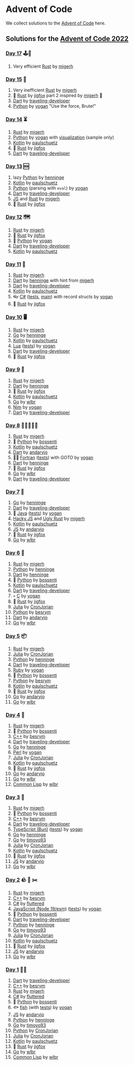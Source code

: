 # Advent of Code

We collect solutions to the [Advent of Code](https://adventofcode.com/) here.

## Solutions for the [Advent of Code 2022](https://adventofcode.com/2022)

### [Day 17](https://adventofcode.com/2022/day/17) 🕹️🧱

1. Very efficient [Rust](https://github.com/migerh/aoc-2022/blob/main/src/day17/mod.rs) by [migerh]

### [Day 15](https://adventofcode.com/2022/day/15) 🚨

1. Very inefficient [Rust](https://github.com/migerh/aoc-2022/blob/main/src/day15/mod.rs) by [migerh]
1. :crab: [Rust](https://github.com/jigfox/aoc-2022/blob/main/src/day15.rs) by [jigfox] part 2 inspired by [migerh] :blue_heart:
1. [Dart](https://github.com/traveling-developer/Advent-of-Code-2022/blob/main/lib/day15.dart) by [traveling-developer]
1. [Python](https://github.com/yogan/advent-of-code/blob/main/2022/day-15/day15.py) by [yogan] "Use the force, Brute!"

### [Day 14](https://adventofcode.com/2022/day/14) ⏳

1. [Rust](https://github.com/migerh/aoc-2022/blob/main/src/day14/mod.rs) by [migerh]
1. [Python](https://github.com/yogan/advent-of-code/blob/main/2022/day-14/day14.py) by [yogan] with [visualization](https://github.com/yogan/advent-of-code/blob/main/2022/day-14/README.md) (sample only)
1. [Kotlin](https://github.com/paulschuetz/aoc-22/blob/main/src/main/kotlin/day14.kt) by [paulschuetz]
1. :crab: [Rust](https://github.com/jigfox/aoc-2022/blob/main/src/day14.rs) by [jigfox]
1. [Dart](https://github.com/traveling-developer/Advent-of-Code-2022/blob/main/lib/day14.dart) by [traveling-developer]

### [Day 13](https://adventofcode.com/2022/day/13) 🆘

1. lazy [Python](https://github.com/henninge/aoc-2022/tree/main/13/13.py) by [henninge]
1. [Kotlin](https://github.com/paulschuetz/aoc-22/blob/main/src/main/kotlin/day13.kt) by [paulschuetz]
1. [Python](https://github.com/yogan/advent-of-code/blob/main/2022/day-13/day13.py) (parsing with `eval`) by [yogan]
1. [Dart](https://github.com/traveling-developer/Advent-of-Code-2022/blob/main/lib/day13.dart) by [traveling-developer]
1. [JS](https://github.com/migerh/aoc-2022/blob/main/src/day13/day13.js) and [Rust](https://github.com/migerh/aoc-2022/blob/main/src/day13/mod.rs) by [migerh]
1. :crab: [Rust](https://github.com/jigfox/aoc-2022/blob/main/src/day13.rs) by [jigfox]

### [Day 12](https://adventofcode.com/2022/day/12) 🗺️

1. [Rust](https://github.com/migerh/aoc-2022/blob/main/src/day12/mod.rs) by [migerh]
1. :crab: [Rust](https://github.com/jigfox/aoc-2022/blob/main/src/day12.rs) by [jigfox]
1. :snake: [Python](https://github.com/yogan/advent-of-code/blob/main/2022/day-12/day12.py) by [yogan]
1. [Dart](https://github.com/traveling-developer/Advent-of-Code-2022/blob/main/lib/day12.dart) by [traveling-developer]
1. [Kotlin](https://github.com/paulschuetz/aoc-22/blob/main/src/main/kotlin/day12.kt) by [paulschuetz]

### [Day 11](https://adventofcode.com/2022/day/11) 🐒

1. [Rust](https://github.com/migerh/aoc-2022/blob/main/src/day11/mod.rs) by [migerh]
1. [Dart](https://github.com/henninge/aoc-2022/tree/main/11/11.dart) by [henninge] with hint from [migerh]
1. [Dart](https://github.com/traveling-developer/Advent-of-Code-2022/blob/main/lib/day11.dart) by [traveling-developer]
1. [Kotlin](https://github.com/paulschuetz/aoc-22/blob/main/src/main/kotlin/day11.kt) by [paulschuetz]
1. :eyeglasses: [C#](https://github.com/yogan/advent-of-code/blob/main/2022/day-11/Day11.cs) ([tests](https://github.com/yogan/advent-of-code/blob/main/2022/day-11/Day11Tests.cs), [main](https://github.com/yogan/advent-of-code/blob/main/2022/day-11/Program.cs)) with record structs by [yogan]
1. :crab: [Rust](https://github.com/jigfox/aoc-2022/blob/main/src/day11.rs) by [jigfox]

### [Day 10](https://adventofcode.com/2022/day/10) 🖥️

1. [Rust](https://github.com/migerh/aoc-2022/blob/main/src/day10/mod.rs) by [migerh]
1. [Go](https://github.com/henninge/aoc-2022/tree/main/10/10.go) by [henninge]
1. [Kotlin](https://github.com/paulschuetz/aoc-22/blob/main/src/main/kotlin/day10.kt) by [paulschuetz]
1. [Lua](https://github.com/yogan/advent-of-code/blob/main/2022/day-10/day10.lua) ([tests](https://github.com/yogan/advent-of-code/blob/main/2022/day-10/day10_spec.lua)) by [yogan]
1. [Dart](https://github.com/traveling-developer/Advent-of-Code-2022/blob/main/lib/day10.dart) by [traveling-developer]
1. :crab: [Rust](https://github.com/jigfox/aoc-2022/blob/main/src/day10.rs) by [jigfox]

### [Day 9](https://adventofcode.com/2022/day/9) 🐍

1. [Rust](https://github.com/migerh/aoc-2022/blob/main/src/day09/mod.rs) by [migerh]
1. [Dart](https://github.com/henninge/aoc-2022/tree/main/09/09.dart) by [henninge]
1. :crab: [Rust](https://github.com/jigfox/aoc-2022/blob/main/src/day09.rs) by [jigfox]
1. [Kotlin](https://github.com/paulschuetz/aoc-22/blob/main/src/main/kotlin/day09.kt) by [paulschuetz]
1. [Go](https://github.com/wlbr/advent_of_code_2022/tree/main/day09) by [wlbr]
1. [Nim](https://github.com/yogan/advent-of-code/blob/main/2022/day-09/day09.nim) by [yogan]
1. [Dart](https://github.com/traveling-developer/Advent-of-Code-2022/blob/main/lib/day09.dart) by [traveling-developer]

### [Day 8](https://adventofcode.com/2022/day/8) 🌲🌳🌲🌳🌲

1. [Rust](https://github.com/migerh/aoc-2022/blob/main/src/day08/mod.rs) by [migerh]
1. :snake: [Python](https://github.com/bossenti/advent-of-code-2022/tree/main/day08) by [bossenti]
1. [Kotlin](https://github.com/paulschuetz/aoc-22/blob/main/src/main/kotlin/day08.kt) by [paulschuetz]
1. [Dart](https://gitlab.com/andary/aoc2022/-/tree/main/day8) by [andaryjo]
1. :scientist: [Fortran](https://github.com/yogan/advent-of-code/blob/main/2022/day-08/day08.f90) ([tests](https://github.com/yogan/advent-of-code/blob/main/2022/day-08/tests.f90)) with _GOTO_ by [yogan]
1. [Dart](https://github.com/henninge/aoc-2022/tree/main/08/08.dart) by [henninge]
1. :crab: [Rust](https://github.com/jigfox/aoc-2022/blob/main/src/day08.rs) by [jigfox]
1. [Go](https://github.com/wlbr/advent_of_code_2022/tree/main/day08) by [wlbr]
1. [Dart](https://github.com/traveling-developer/Advent-of-Code-2022/blob/main/lib/day08.dart) by [traveling-developer]

### [Day 7](https://adventofcode.com/2022/day/7) 📁

1. [Go](https://github.com/henninge/aoc-2022/tree/main/07) by [henninge]
1. [Dart](https://github.com/traveling-developer/Advent-of-Code-2022/blob/main/lib/day07.dart) by [traveling-developer]
1. 🦕 [Java](https://github.com/yogan/advent-of-code/blob/main/2022/day-07/src/main/java/de/zogan/aoc2022/Day07.java) ([tests](https://github.com/yogan/advent-of-code/blob/main/2022/day-07/src/test/java/de/zogan/aoc2022/Day07Tests.java)) by [yogan]
1. [Hacky JS](https://github.com/migerh/aoc-2022/blob/main/src/day07/day7.js) and [Ugly Rust](https://github.com/migerh/aoc-2022/blob/main/src/day07/mod.rs) by [migerh]
1. [Kotlin](https://github.com/paulschuetz/aoc-22/blob/main/src/main/kotlin/day07.kt) by [paulschuetz]
1. [JS](https://gitlab.com/andary/aoc2022/-/tree/main/day7) by [andaryjo]
1. :crab: [Rust](https://github.com/jigfox/aoc-2022/blob/main/src/day07.rs) by [jigfox]
1. [Go](https://github.com/wlbr/advent_of_code_2022/tree/main/day07) by [wlbr]

### [Day 6](https://adventofcode.com/2022/day/6) 📱

1. [Rust](https://github.com/migerh/aoc-2022/blob/main/src/day06/mod.rs) by [migerh]
1. [Python](https://github.com/henninge/aoc-2022/tree/main/06/06.py) by [henninge]
1. [Dart](https://github.com/henninge/aoc-2022/tree/main/06-dart/06.dart) by [henninge]
1. :snake: [Python](https://github.com/bossenti/advent-of-code-2022/tree/main/day06) by [bossenti]
1. [Kotlin](https://github.com/paulschuetz/aoc-22/blob/main/src/main/kotlin/day06.kt) by [paulschuetz]
1. [Dart](https://github.com/traveling-developer/Advent-of-Code-2022/blob/main/lib/day06.dart) by [traveling-developer]
1. :skull: [C](https://github.com/yogan/advent-of-code/blob/main/2022/day-06/day06.c) by [yogan]
1. :crab: [Rust](https://github.com/jigfox/aoc-2022/blob/main/src/day06.rs) by [jigfox]
1. [Julia](https://github.com/CronJorian/advent-of-code/blob/2022/day06/julia.jl) by [CronJorian]
1. [Python](https://github.com/besrym/Advent-of-Code-2022/blob/main/day6/day6.py) by [besrym]
1. [Dart](https://gitlab.com/andary/aoc2022/-/tree/main/day6) by [andaryjo]
1. [Go](https://github.com/wlbr/advent_of_code_2022/tree/main/day06) by [wlbr]

### [Day 5](https://adventofcode.com/2022/day/5) 📦

1. [Rust](https://github.com/migerh/aoc-2022/blob/main/src/day05/mod.rs) by [migerh]
1. [Julia](https://github.com/CronJorian/advent-of-code/blob/2022/day05/julia.jl) by [CronJorian]
1. [Python](https://github.com/henninge/aoc-2022/tree/main/05/05.py) by [henninge]
1. [Dart](https://github.com/traveling-developer/Advent-of-Code-2022/blob/main/lib/day05.dart) by [traveling-developer]
1. [Ruby](https://github.com/yogan/advent-of-code/blob/main/2022/day-05/day05.rb) by [yogan]
1. :snake: [Python](https://github.com/bossenti/advent-of-code-2022/tree/main/day05) by [bossenti]
1. [Python](https://github.com/besrym/Advent-of-Code-2022/blob/main/day5/day5.py) by [besrym]
1. [Kotlin](https://github.com/paulschuetz/aoc-22/blob/main/src/main/kotlin/day05.kt) by [paulschuetz]
1. :crab: [Rust](https://github.com/jigfox/aoc-2022/blob/main/src/day05.rs) by [jigfox]
1. [Go](https://gitlab.com/andary/aoc2022/-/tree/main/day5) by [andaryjo]
1. [Go](https://github.com/wlbr/advent_of_code_2022/tree/main/day05) by [wlbr]

### [Day 4](https://adventofcode.com/2022/day/4) 🧹

1. [Rust](https://github.com/migerh/aoc-2022/blob/main/src/day04/mod.rs) by [migerh]
1. :snake: [Python](https://github.com/bossenti/advent-of-code-2022/tree/main/day04) by [bossenti]
1. [C++](https://github.com/besrym/Advent-of-Code-2022/blob/main/day4/day4.cpp) by [besrym]
1. [Dart](https://github.com/traveling-developer/Advent-of-Code-2022/blob/main/lib/day04.dart) by [traveling-developer]
1. [Go](https://github.com/henninge/aoc-2022/tree/main/04) by [henninge]
1. [Perl](https://github.com/yogan/advent-of-code/blob/main/2022/day-04/day04.pl) by [yogan]
1. [Julia](https://github.com/CronJorian/advent-of-code/blob/2022/day04/julia.jl) by [CronJorian]
1. [Kotlin](https://github.com/paulschuetz/aoc-22/blob/main/src/main/kotlin/day04.kt) by [paulschuetz]
1. :crab: [Rust](https://github.com/jigfox/aoc-2022/blob/main/src/day04.rs) by [jigfox]
1. [Go](https://gitlab.com/andary/aoc2022/-/tree/main/day4) by [andaryjo]
1. [Go](https://github.com/wlbr/advent_of_code_2022/tree/main/day04) by [wlbr]
1. [Common Lisp](https://github.com/wlbr/advent_of_code_2022/blob/main/day04/day04.lsp) by [wlbr]

### [Day 3](https://adventofcode.com/2022/day/3) 🎒

1. [Rust](https://github.com/migerh/aoc-2022/blob/main/src/day03/mod.rs) by [migerh]
1. :snake: [Python](https://github.com/bossenti/advent-of-code-2022/tree/main/day03) by [bossenti]
1. [C++](https://github.com/besrym/Advent-of-Code-2022/blob/main/day3/day3.cpp) by [besrym]
1. [Dart](https://github.com/traveling-developer/Advent-of-Code-2022/blob/main/lib/day03.dart) by [traveling-developer]
1. [TypeScript (Bun)](https://github.com/yogan/advent-of-code/blob/main/2022/day-03/day03.ts) ([tests](https://github.com/yogan/advent-of-code/blob/main/2022/day-03/day03.test.ts)) by [yogan]
1. [Go](https://github.com/henninge/aoc-2022/tree/main/03) by [henninge]
1. [Go](https://github.com/timoyo93/aoc_22/tree/main/day_03) by [timoyo93]
1. [Julia](https://github.com/CronJorian/advent-of-code/blob/2022/day03/julia.jl) by [CronJorian]
1. [Kotlin](https://github.com/paulschuetz/aoc-22/blob/main/src/main/kotlin/day03.kt) by [paulschuetz]
1. :crab: [Rust](https://github.com/jigfox/aoc-2022/blob/main/src/day03.rs) by [jigfox]
1. [JS](https://gitlab.com/andary/aoc2022/-/tree/main/day3) by [andaryjo]
1. [Go](https://github.com/wlbr/advent_of_code_2022/tree/main/day03) by [wlbr]

### [Day 2](https://adventofcode.com/2022/day/2) 🪨 📄 ✂️

1. [Rust](https://github.com/migerh/aoc-2022/blob/main/src/day02/mod.rs) by [migerh]
1. [C++](https://github.com/besrym/Advent-of-Code-2022/blob/main/day2/day2.cpp) by [besrym]
1. [C#](https://github.com/fluttered/Advent-of-Code/blob/main/Day2.cs) by [fluttered]
1. [JavaScript (Node 19/esm)](https://github.com/yogan/advent-of-code/blob/main/2022/day-02/day02.mjs) ([tests](https://github.com/yogan/advent-of-code/blob/main/2022/day-02/day02.test.mjs)) by [yogan]
1. :snake: [Python](https://github.com/bossenti/advent-of-code-2022/tree/main/day02) by [bossenti]
1. [Dart](https://github.com/traveling-developer/Advent-of-Code-2022/blob/main/lib/day02.dart) by [traveling-developer]
1. [Python](https://github.com/henninge/aoc-2022/tree/main/02) by [henninge]
1. [Go](https://github.com/timoyo93/aoc_22/tree/main/day_02) by [timoyo93]
1. [Julia](https://github.com/CronJorian/advent-of-code/blob/2022/day02/julia.jl) by [CronJorian]
1. [Kotlin](https://github.com/paulschuetz/aoc-22/blob/main/src/main/kotlin/day02.kt) by [paulschuetz]
1. :crab: [Rust](https://github.com/jigfox/aoc-2022/blob/main/src/day02.rs) by [jigfox]
1. [JS](https://gitlab.com/andary/aoc2022/-/tree/main/day2) by [andaryjo]
1. [Go](https://github.com/wlbr/advent_of_code_2022/tree/main/day02) by [wlbr]

### [Day 1](https://adventofcode.com/2022/day/1) 🧝‍♂️

1. [Dart](https://github.com/traveling-developer/Advent-of-Code-2022/blob/main/lib/day01.dart) by [traveling-developer]
1. [C++](https://github.com/besrym/Advent-of-Code-2022/blob/main/day1/day1.cpp) by [besrym]
1. [Rust](https://github.com/migerh/aoc-2022/blob/main/src/day01/mod.rs) by [migerh]
1. [C#](https://github.com/fluttered/Advent-of-Code/blob/main/Day1.cs) by [fluttered]
1. :snake: [Python](https://github.com/bossenti/advent-of-code-2022/tree/main/day01) by [bossenti]
1. :fish: [fish](https://github.com/yogan/advent-of-code/blob/main/2022/day-01/day01.fish) (with [tests](https://github.com/yogan/advent-of-code/blob/main/2022/day-01/test.fish)) by [yogan]
1. [JS](https://gitlab.com/andary/aoc2022/-/tree/main/day1) by [andaryjo]
1. [Python](https://github.com/henninge/aoc-2022/tree/main/01) by [henninge]
1. [Go](https://github.com/timoyo93/aoc_22/tree/main/day_01) by [timoyo93]
1. [Python](https://github.com/CronJorian/advent-of-code/blob/2022/day01/python.py) by [CronJorian]
1. [Julia](https://github.com/CronJorian/advent-of-code/blob/2022/day01/julia.jl) by [CronJorian]
1. [Kotlin](https://github.com/paulschuetz/aoc-22/blob/main/src/main/kotlin/day01.kt) by [paulschuetz]
1. :crab: [Rust](https://github.com/jigfox/aoc-2022/blob/main/src/day01.rs) by [jigfox]
1. [Go](https://github.com/wlbr/advent_of_code_2022/tree/main/day01) by [wlbr]
1. [Common Lisp](https://github.com/wlbr/advent_of_code_2022/blob/main/day01/day1.lsp) by [wlbr]

[traveling-developer]: https://github.com/traveling-developer
[besrym]: https://github.com/besrym
[migerh]: https://github.com/migerh
[fluttered]: https://github.com/fluttered
[andaryjo]: https://github.com/andaryjo
[bossenti]: https://github.com/bossenti
[yogan]: https://github.com/yogan
[henninge]: https://github.com/henninge
[timoyo93]: https://github.com/timoyo93
[cronjorian]: https://github.com/CronJorian
[paulschuetz]: https://github.com/paulschuetz
[jigfox]: https://github.com/jigfox
[wlbr]: https://github.com/wlbr
